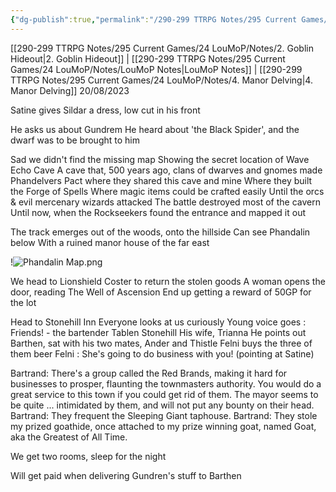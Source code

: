 ```yaml
---
{"dg-publish":true,"permalink":"/290-299 TTRPG Notes/295 Current Games/24 LouMoP/Notes/3. A manifesto of business/"}
---
```



[[290-299 TTRPG Notes/295 Current Games/24 LouMoP/Notes/2. Goblin Hideout\|2. Goblin Hideout]] | [[290-299 TTRPG Notes/295 Current Games/24 LouMoP/Notes/LouMoP Notes\|LouMoP Notes]] | [[290-299 TTRPG Notes/295 Current Games/24 LouMoP/Notes/4. Manor Delving\|4. Manor Delving]]
20/08/2023

Satine gives Sildar a dress, low cut in his front

He asks us about Gundrem
	He heard about 'the Black Spider', and the dwarf was to be brought to him

Sad we didn't find the missing map
	Showing the secret location of Wave Echo Cave
	A cave that, 500 years ago, clans of dwarves and gnomes made Phandelvers Pact where they shared this cave and mine
	Where they built the Forge of Spells
		Where magic items could be crafted easily
	Until the orcs & evil mercenary wizards attacked
	The battle destroyed most of the cavern
	Until now, when the Rockseekers found the entrance and mapped it out

The track emerges out of the woods, onto the hillside
	Can see Phandalin below
	With a ruined manor house of the far east

!![Phandalin Map.png](/img/user/290-299%20TTRPG%20Notes/295%20Current%20Games/24%20LouMoP/Notes/Phandalin%20Map.png)

We head to Lionshield Coster to return the stolen goods
	A woman opens the door, reading The Well of Ascension
	End up getting a reward of 50GP for the lot

Head to Stonehill Inn
	Everyone looks at us curiously
Young voice goes : Friends! - the bartender Tablen Stonehill
	His wife, Trianna
He points out Barthen, sat with his two mates, Ander and Thistle
Felni buys the three of them beer
	Felni : She's going to do business with you! (pointing at Satine)

Bartrand: There's a group called the Red Brands, making it hard for businesses to prosper, flaunting the townmasters authority. You would do a great service to this town if you could get rid of them. The mayor seems to be quite ... intimidated by them, and will not put any bounty on their head.
Bartrand: They frequent the Sleeping Giant taphouse.
Bartrand: They stole my prized goathide, once attached to my prize winning goat, named Goat, aka the Greatest of All Time.

We get two rooms, sleep for the night

Will get paid when delivering Gundren's stuff to Barthen